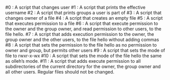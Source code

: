 #0 : A script that changes user
#1 : A script that prints the effective username 
#2 : A script that prints groups a user is part of
#3 : A script that changes owner of a file
#4 : A script that creates an empty file
#5 : A script that executes permission to a file
#6 : A script that execute permission to the owner and the group owner, and read permission to other users, to the file hello.
#7 : A script that adds execution permission to the owner, the group owner and the other users, to the file hello without adding commas
#8 : A script that sets the permission to the file hello as no permission to owner and group, but permits other users
#9 : A script that sets the mode of file to rwxr-x-wx
#10 : A script that sets the mode of the file hello the same as olleh’s mode.
#11 : A script that adds execute permission to all subdirectories of the current directory for the owner, the group owner and all other users. Regular files should not be changed.
